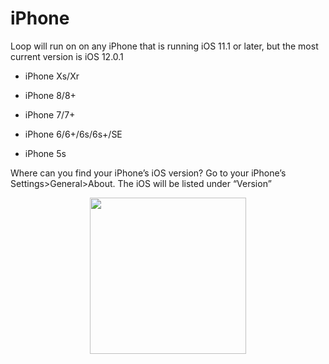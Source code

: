 # iPhone 

Loop will run on on any iPhone that is running iOS 11.1 or later, but the most current version is iOS 12.0.1

* iPhone Xs/Xr

* iPhone 8/8+

* iPhone 7/7+

* iPhone 6/6+/6s/6s+/SE

* iPhone 5s 

Where can you find your iPhone’s iOS version?  Go to your iPhone’s Settings>General>About.  The iOS will be listed under “Version”

<p align="center">
<img src="../img/ios.png" width="250">
</p>

